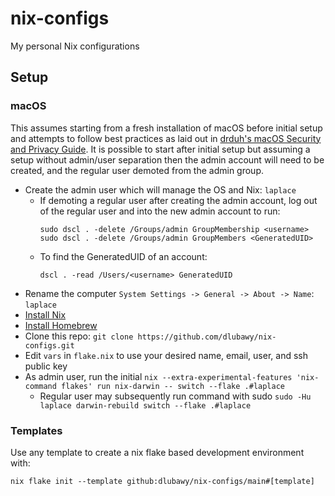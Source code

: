 # nix-configs
My personal Nix configurations

## Setup
### macOS
This assumes starting from a fresh installation of macOS before initial setup and attempts to follow best practices as laid out in [drduh's macOS Security and Privacy Guide](https://github.com/drduh/macOS-Security-and-Privacy-Guide). It is possible to start after initial setup but assuming a setup without admin/user separation then the admin account will need to be created, and the regular user demoted from the admin group.

* Create the admin user which will manage the OS and Nix: `laplace`
  - If demoting a regular user after creating the admin account, log out of the regular user and into the new admin account to run:
    ```
    sudo dscl . -delete /Groups/admin GroupMembership <username>
    sudo dscl . -delete /Groups/admin GroupMembers <GeneratedUID>
    ```
  - To find the GeneratedUID of an account:
    ```
    dscl . -read /Users/<username> GeneratedUID
    ```
* Rename the computer `System Settings -> General -> About -> Name`: `laplace`
* [Install Nix](https://nix.dev/install-nix#install-nix)
* [Install Homebrew](https://brew.sh/)
* Clone this repo: `git clone https://github.com/dlubawy/nix-configs.git`
* Edit `vars` in `flake.nix` to use your desired name, email, user, and ssh public key
* As admin user, run the initial `nix --extra-experimental-features 'nix-command flakes' run nix-darwin -- switch --flake .#laplace`
  - Regular user may subsequently run command with sudo `sudo -Hu laplace darwin-rebuild switch --flake .#laplace`

### Templates
Use any template to create a nix flake based development environment with:
```
nix flake init --template github:dlubawy/nix-configs/main#[template]
```
